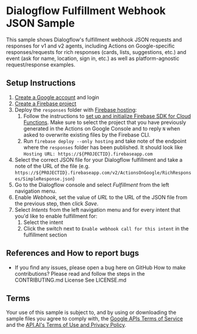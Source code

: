 # Dialogflow Fulfillment Webhook JSON Sample
This sample shows Dialogflow's fulfillment webhook JSON requests and responses for v1 and v2 agents, including Actions on Google-specific responses/requests for rich responses (cards, lists, suggestions, etc.) and event (ask for name, location, sign in, etc.)  as well as platform-agnostic request/response examples.

## Setup Instructions
1. [Create a Google account](https://accounts.google.com/SignUp?hl=en) and login
1. [Create a Firebase project](https://console.firebase.google.com/)
1. Deploy the `responses` folder with [Firebase hosting](https://firebase.google.com/docs/hosting/):
   1. Follow the instructions to [set up and initialize Firebase SDK for Cloud Functions](https://firebase.google.com/docs/functions/get-started#set_up_and_initialize_functions_sdk). Make sure to select the project that you have previously generated in the Actions on Google Console and to reply `N` when asked to overwrite existing files by the Firebase CLI.
   1. Run `firebase deploy --only hosting` and take note of the endpoint where the `responses` folder has been published. It should look like `Hosting URL: https://${PROJECTID}.firebaseapp.com`
1. Select the correct JSON file for your Dialogflow fulfillment and take a note of the URL of the file (e.g. `https://${PROJECTID}.firebaseapp.com/v2/ActionsOnGoogle/RichResponses/SimpleResponse.json`)
1. Go to the Dialogflow console and select *Fulfillment* from the left navigation menu.
1. Enable *Webhook*, set the value of *URL* to the URL of the JSON file from the previous step, then click *Save*.
1. Select *Intents* from the left navigation menu and for every intent that you'd like to enable fulfillment for:
    1. Select the intent
    1. Click the switch next to `Enable webhook call for this intent` in the fulfillment section

## References and How to report bugs
* If you find any issues, please open a bug here on GitHub
How to make contributions?
Please read and follow the steps in the CONTRIBUTING.md
License
See LICENSE.md
## Terms
Your use of this sample is subject to, and by using or downloading the sample files you agree to comply with, the [Google APIs Terms of Service](https://developers.google.com/terms/) and the [API.AI's Terms of Use and Privacy Policy](https://api.ai/terms/).